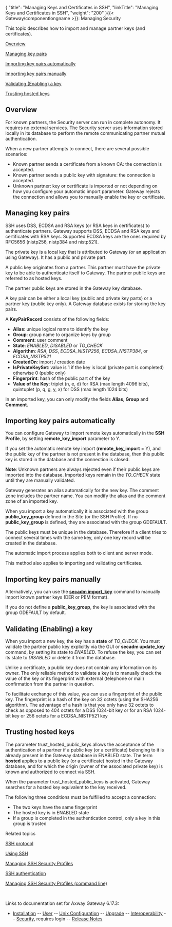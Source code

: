 {
    "title": "Managing Keys and Certificates in SSH",
    "linkTitle": "Managing Keys and Certificates in SSH",
    "weight": "200"
}{{< Gateway/componentlongname  >}}: Managing Security

This topic describes how to import and manage partner keys (and certificates).

[Overview](#Overview)

[Managing key pairs](#Managing_key_pairs)

[Importing key pairs automatically](#Importing_key_pairs_automatically)

[Importing key pairs manually](#Importing_key_pairs_manually)

[Validating (Enabling) a key](#Validating__Enabling__a_key)

[Trusting hosted keys](#Trusting_hosted_keys)

<span id="Overview"></span>

## Overview

For known partners, the Security server can run in complete autonomy. It requires no external services. The Security server uses information stored locally in its database to perform the remote communicating partner mutual authentication.

When a new partner attempts to connect, there are several possible scenarios:

-   Known partner sends a certificate from a known CA: the connection is accepted.
-   Known partner sends a public key with signature: the connection is accepted.
-   Unknown partner: key or certificate is imported or not depending on how you configure your automatic import parameter. Gateway rejects the connection and allows you to manually enable the key or certificate.

<span id="Managing_key_pairs"></span>

## Managing key pairs

SSH uses DSS, ECDSA and RSA keys (or RSA keys in certificates) to authenticate partners. Gateway supports DSS, ECDSA and RSA keys and certificates with RSA keys. Supported ECDSA keys are the ones required by RFC5656 (nistp256, nistp384 and nistp521).

The private key is a local key that is attributed to Gateway (or an application using Gateway). It has a public and private part.

A public key originates from a partner. This partner must have the private key to be able to authenticate itself to Gateway. The partner public keys are referred to as hosted keys.

The partner public keys are stored in the Gateway key database.

A key pair can be either a local key (public and private key parts) or a partner key (public key only). A Gateway database exists for storing the key pairs.

A **KeyPairRecord** consists of the following fields:

-   <span style="font-weight: bold;">Alias</span>: unique logical name to identify the key
-   <span style="font-weight: bold;">Group</span>: group name to organize keys by group
-   <span style="font-weight: bold;">Comment</span>: user comment
-   <span style="font-weight: bold;">State</span>: <span style="font-style: italic;">ENABLED</span>, <span style="font-style: italic;">DISABLED</span> or <span style="font-style: italic;">TO\_CHECK</span>
-   <span style="font-weight: bold;">Algorithm</span>: *RSA*, *DSS*, *ECDSA\_NISTP256*, *ECDSA\_NISTP384*, or *ECDSA\_NISTP521*
-   <span style="font-weight: bold;">CreatedOn</span>: import / creation date
-   <span style="font-weight: bold;">IsPrivateKeySet</span>: value is 1 if the key is local (private part is completed) otherwise 0 (public only)
-   <span style="font-weight: bold;">Fingerprint</span>: hash of the public part of the key
-   <span style="font-weight: bold;">Value of the Key</span>: triplet (n, e, d) for RSA (max length 4096 bits), quintuplet (p, q, g, y, x) for DSS (max length 1024 bits)

In an imported key, you can only modify the fields <span style="font-weight: bold;">Alias</span>, <span style="font-weight: bold;">Group</span> and <span style="font-weight: bold;">Comment</span>.

<span id="Importing_key_pairs_automatically"></span>

## Importing key pairs automatically

You can configure Gateway to import remote keys automatically in the <span style="font-weight: bold;">SSH Profile</span>, by setting <span style="font-weight: bold;">remote\_key\_import</span> parameter to Y.

If you set the automatic remote key import (<span style="font-weight: bold;">remote\_key\_import</span> = Y), and the public key of the partner is not present in the database, then this public key is stored in the database and the connection is closed.

<span style="font-weight: bold;">Note</span>: Unknown partners are always rejected even if their public keys are imported into the database. Imported keys remain in the <span style="font-style: italic;">TO\_CHECK</span> state until they are manually validated.

Gateway generates an alias automatically for the new key. The comment zone includes the partner name. You can modify the alias and the comment zone of an imported key.

When you import a key automatically it is associated with the group <span style="font-weight: bold;">public\_key\_group</span> defined in the Site (or the SSH Profile). If no <span style="font-weight: bold;">public\_key\_group</span> is defined, they are associated with the group GDEFAULT.

The public keys must be unique in the database. Therefore if a client tries to connect several times with the same key, only one key record will be created in the database.

The automatic import process applies both to client and server mode.

This method also applies to importing and validating certificates.

<span id="Importing_key_pairs_manually"></span>

## Importing key pairs manually

Alternatively, you can use the <span class="code" style="font-weight: bold;">[secadm import\_key](../../certificates_and_keys_start_here/managing_certificates_cli/managing_keys_cli#secadm_import_key)</span> command to manually import known partner keys (DER or PEM format).

If you do not define a <span class="code" style="font-weight: bold;">public\_key\_group</span>, the key is associated with the group GDEFAULT by default.

<span id="Validating__Enabling__a_key"></span>

## Validating (Enabling) a key

When you import a new key, the key has a <span style="font-weight: bold;">state</span> of <span style="font-style: italic;">TO\_CHECK.</span> You must validate the partner public key explicitly via the GUI or <span class="code" style="font-weight: bold;">secadm update\_key</span> command, by setting its state to <span style="font-style: italic;">ENABLED</span>. To refuse the key, you can set its state to <span style="font-style: italic;">DISABLED</span> or delete it from the database.

Unlike a certificate, a public key does not contain any information on its owner. The only reliable method to validate a key is to manually check the value of the key or its fingerprint with external (telephone or mail) confirmation from the partner in question.

To facilitate exchange of this value, you can use a fingerprint of the public key. The fingerprint is a hash of the key on 32 octets (using the SHA256 algorithm). The advantage of a hash is that you only have 32 octets to check as opposed to 404 octets for a DSS 1024-bit key or for an RSA 1024-bit key or 256 octets for a ECDSA\_NISTP521 key

<span id="Trusting_hosted_keys"></span>

## Trusting hosted keys

The parameter <span class="code">trust\_hosted\_public\_keys</span> allows the acceptance of the authentication of a partner if a public key (or a certificate) belonging to it is already present in the Gateway database in ENABLED state. The term <span style="font-weight: bold;">hosted</span> applies to a public key (or a certificate) hosted in the Gateway database, and for which the origin (owner of the associated private key) is known and authorized to connect via SSH.

When the parameter <span class="code">trust\_hosted\_public\_keys</span> is activated, Gateway searches for a hosted key equivalent to the key received.

The following three conditions must be fulfilled to accept a connection:

-   The two keys have the same fingerprint
-   The hosted key is in ENABLED state
-   If a group is completed in the authentication control, only a key in this group is trusted

Related topics

[SSH protocol](../)

[Using SSH](../using_ssh)

[Managing SSH Security Profiles](../ssh_security_profiles__gui_)

[SSH authentication](../ssh_authentication)

[Managing SSH Security Profiles (command line)](../managing_ssh_security_profiles_cli)

 

Links to documentation set for Axway Gateway <span class="mc-variable axway_variables.Release_Number variable">6.17.3</span>:

-   [Installation](/bundle/Gateway_6173_InstallationGuide_allOS_en_HTML5/page/Content/start_page.htm) -- [User](/bundle/Gateway_6173_UsersGuide_allOS_en_HTML5/page/Content/start_page.htm) -- [Unix Configuration](/bundle/Gateway_6173_ConfigurationGuide_UNIX_en_HTML5/page/Content/start_page.htm) -- [Upgrade](/bundle/Gateway_6173_UpgradeGuide_allOS_en_HTML5/page/Content/start_page.htm) -- [Interoperability](/bundle/Gateway_6173_InteroperabilityGuide_allOS_en_HTML5/page/Content/start_page.htm) -- [Security](/bundle/Gateway_6173_SecurityGuide_allOS_en_HTML5/page/Content/start_page.htm), requires login -- [Release Notes](/bundle/Gateway_6173_ReleaseNotes_allOS_en_HTML5/page/Content/Gateway_ReleaseNotes_allOS_en.htm)
